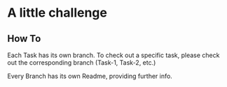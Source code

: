
# A little challenge

## How To
Each Task has its own branch. To check out a specific task, please check out the corresponding branch (Task-1, Task-2, etc.)

Every Branch has its own Readme, providing further info.
